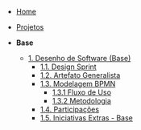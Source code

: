<!-- docs/_sidebar.md -->

- [Home](./)
- [Projetos](./Projeto/Projeto.md)

- **Base**
  - [1. Desenho de Software (Base)](./Base/1.Base.md)
    - [1.1. Design Sprint](./Base/1.1.DesignSprint.md)
    - [1.2. Artefato Generalista](./Base/1.2.ArtefatoGeneralista.md)
    - [1.3. Modelagem BPMN](./Base/bpmn/1.3.ModelagemBPMN.md)
      - [1.3.1 Fluxo de Uso](./Base/bpmn/1.3.1.FluxoDeUso.md)
      - [1.3.2 Metodologia](./Base/bpmn/1.3.2.Metodologia.md)
    - [1.4. Participações](./Base/1.4.ParticipacoesBase.md)
    - [1.5. Iniciativas Extras - Base](./Base/1.5.IniciativasExtras.md)
